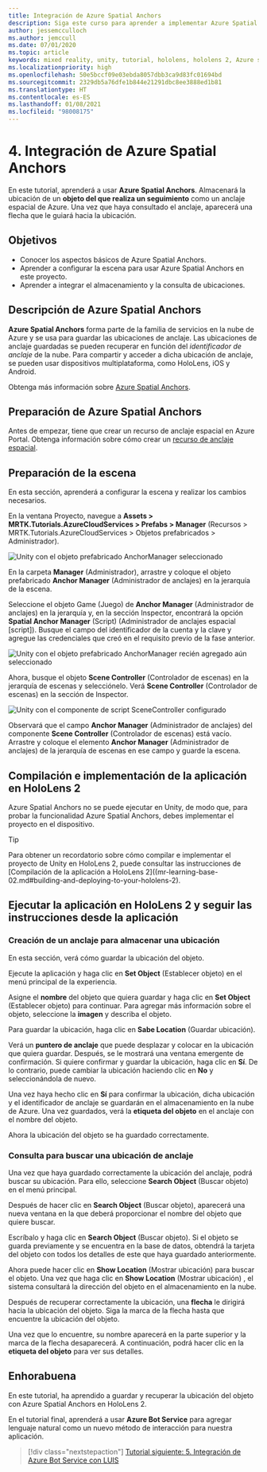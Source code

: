 ```yaml
---
title: Integración de Azure Spatial Anchors
description: Siga este curso para aprender a implementar Azure Spatial Anchors dentro de una aplicación de HoloLens 2.
author: jessemcculloch
ms.author: jemccull
ms.date: 07/01/2020
ms.topic: article
keywords: mixed reality, unity, tutorial, hololens, hololens 2, Azure spatial anchors, azure cloud services, azure custom vision, Windows 10
ms.localizationpriority: high
ms.openlocfilehash: 50e5bccf09e03ebda8057dbb3ca9d83fc01694bd
ms.sourcegitcommit: 2329db5a76dfe1b844e21291dbc8ee3888ed1b81
ms.translationtype: HT
ms.contentlocale: es-ES
ms.lasthandoff: 01/08/2021
ms.locfileid: "98008175"
---
```

# <a name="4-integrating-azure-spatial-anchors"></a>4. Integración de Azure Spatial Anchors

En este tutorial, aprenderá a usar **Azure Spatial Anchors**. Almacenará la ubicación de un **objeto del que realiza un seguimiento** como un anclaje espacial de Azure. Una vez que haya consultado el anclaje, aparecerá una flecha que le guiará hacia la ubicación.

## <a name="objectives"></a>Objetivos

* Conocer los aspectos básicos de Azure Spatial Anchors.
* Aprender a configurar la escena para usar Azure Spatial Anchors en este proyecto.
* Aprender a integrar el almacenamiento y la consulta de ubicaciones.

## <a name="understanding-azure-spatial-anchors"></a>Descripción de Azure Spatial Anchors

 **Azure Spatial Anchors** forma parte de la familia de servicios en la nube de Azure y se usa para guardar las ubicaciones de anclaje. Las ubicaciones de anclaje guardadas se pueden recuperar en función del *identificador de anclaje* de la nube. Para compartir y acceder a dicha ubicación de anclaje, se pueden usar dispositivos multiplataforma, como HoloLens, iOS y Android.

Obtenga más información sobre [Azure Spatial Anchors](https://docs.microsoft.com/azure/spatial-anchors/overview).

## <a name="preparing-azure-spatial-anchors"></a>Preparación de Azure Spatial Anchors

Antes de empezar, tiene que crear un recurso de anclaje espacial en Azure Portal.
Obtenga información sobre cómo crear un [recurso de anclaje espacial](https://docs.microsoft.com/azure/spatial-anchors/quickstarts/get-started-hololens#create-a-spatial-anchors-resource).

## <a name="preparing-the-scene"></a>Preparación de la escena

En esta sección, aprenderá a configurar la escena y realizar los cambios necesarios.

En la ventana Proyecto, navegue a **Assets > MRTK.Tutorials.AzureCloudServices > Prefabs > Manager** (Recursos > MRTK.Tutorials.AzureCloudServices > Objetos prefabricados > Administrador).

![Unity con el objeto prefabricado AnchorManager seleccionado](images/mr-learning-azure/tutorial4-section1-step1-1.png)

En la carpeta **Manager** (Administrador), arrastre y coloque el objeto prefabricado **Anchor Manager** (Administrador de anclajes) en la jerarquía de la escena.

Seleccione el objeto Game (Juego) de **Anchor Manager** (Administrador de anclajes) en la jerarquía y, en la sección Inspector, encontrará la opción **Spatial Anchor Manager** (Script) (Administrador de anclajes espacial [script]). Busque el campo del identificador de la cuenta y la clave y agregue las credenciales que creó en el requisito previo de la fase anterior.

![Unity con el objeto prefabricado AnchorManager recién agregado aún seleccionado](images/mr-learning-azure/tutorial4-section1-step2-1.png)

Ahora, busque el objeto **Scene Controller** (Controlador de escenas) en la jerarquía de escenas y selecciónelo. Verá **Scene Controller** (Controlador de escenas) en la sección de Inspector.

![Unity con el componente de script SceneController configurado](images/mr-learning-azure/tutorial4-section1-step3-1.png)

Observará que el campo **Anchor Manager** (Administrador de anclajes) del componente **Scene Controller** (Controlador de escenas) está vacío. Arrastre y coloque el elemento **Anchor Manager** (Administrador de anclajes) de la jerarquía de escenas en ese campo y guarde la escena.

## <a name="build-and-deploy-the-app-to-your-hololens-2"></a>Compilación e implementación de la aplicación en HoloLens 2

Azure Spatial Anchors no se puede ejecutar en Unity, de modo que, para probar la funcionalidad Azure Spatial Anchors, debes implementar el proyecto en el dispositivo.

> [!TIP]
> Para obtener un recordatorio sobre cómo compilar e implementar el proyecto de Unity en HoloLens 2, puede consultar las instrucciones de [Compilación de la aplicación a HoloLens 2]((mr-learning-base-02.md#building-and-deploying-to-your-hololens-2).

## <a name="run-the-app-on-your-hololens-2-and-follow-the-in-app-instructions"></a>Ejecutar la aplicación en HoloLens 2 y seguir las instrucciones desde la aplicación

### <a name="create-an-anchor-to-store-a-location"></a>Creación de un anclaje para almacenar una ubicación

En esta sección, verá cómo guardar la ubicación del objeto.

Ejecute la aplicación y haga clic en **Set Object** (Establecer objeto) en el menú principal de la experiencia.

Asigne el **nombre** del objeto que quiera guardar y haga clic en **Set Object** (Establecer objeto) para continuar. Para agregar más información sobre el objeto, seleccione la **imagen** y describa el objeto.

Para guardar la ubicación, haga clic en **Sabe Location** (Guardar ubicación).

Verá un **puntero de anclaje** que puede desplazar y colocar en la ubicación que quiera guardar. Después, se le mostrará una ventana emergente de confirmación. Si quiere confirmar y guardar la ubicación, haga clic en **Sí**. De lo contrario, puede cambiar la ubicación haciendo clic en **No** y seleccionándola de nuevo.

Una vez haya hecho clic en **Sí** para confirmar la ubicación, dicha ubicación y el identificador de anclaje se guardarán en el almacenamiento en la nube de Azure. Una vez guardados, verá la **etiqueta del objeto** en el anclaje con el nombre del objeto.

Ahora la ubicación del objeto se ha guardado correctamente.

### <a name="query-for-finding-an-anchor-location"></a>Consulta para buscar una ubicación de anclaje

Una vez que haya guardado correctamente la ubicación del anclaje, podrá buscar su ubicación. Para ello, seleccione **Search Object** (Buscar objeto) en el menú principal.

Después de hacer clic en **Search Object** (Buscar objeto), aparecerá una nueva ventana en la que deberá proporcionar el nombre del objeto que quiere buscar.

Escríbalo y haga clic en **Search Object** (Buscar objeto). Si el objeto se guarda previamente y se encuentra en la base de datos, obtendrá la tarjeta del objeto con todos los detalles de este que haya guardado anteriormente.

Ahora puede hacer clic en **Show Location** (Mostrar ubicación) para buscar el objeto. Una vez que haga clic en **Show Location** (Mostrar ubicación) , el sistema consultará la dirección del objeto en el almacenamiento en la nube.

Después de recuperar correctamente la ubicación, una **flecha** le dirigirá hacia la ubicación del objeto. Siga la marca de la flecha hasta que encuentre la ubicación del objeto.

Una vez que lo encuentre, su nombre aparecerá en la parte superior y la marca de la flecha desaparecerá. A continuación, podrá hacer clic en la **etiqueta del objeto** para ver sus detalles.

## <a name="congratulations"></a>Enhorabuena

En este tutorial, ha aprendido a guardar y recuperar la ubicación del objeto con Azure Spatial Anchors en HoloLens 2.

En el tutorial final, aprenderá a usar **Azure Bot Service** para agregar lenguaje natural como un nuevo método de interacción para nuestra aplicación.

> [!div class="nextstepaction"]
> [Tutorial siguiente: 5. Integración de Azure Bot Service con LUIS](mr-learning-azure-05.md)
